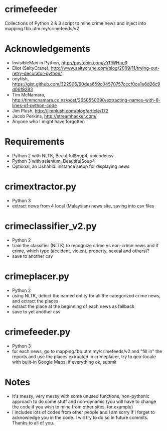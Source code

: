 crimefeeder
===========
Collections of Python 2 &amp; 3 script to mine crime news and inject into mapping.fbb.utm.my/crimefeeds/v2

Acknowledgements
===============
- InvisibleMan in Python, http://pastebin.com/zYPWHnc6
- Eliot (SaltyCrane), http://www.saltycrane.com/blog/2009/11/trying-out-retry-decorator-python/
- onyfish, https://gist.github.com/322906/90dea659c04570757cccf0ce1e6d26c9d06f9283
- Tim McNamara, http://timmcnamara.co.nz/post/2650550090/extracting-names-with-6-lines-of-python-code
- Jim Plush, http://jimplush.com/blog/article/172
- Jacob Perkins, http://streamhacker.com/
- Anyone who I might have forgotten

Requirements
============
- Python 2 with NLTK, BeautifulSoup4, unicodecsv
- Python 3 with selenium, BeautifulSoup4
- Optional, an Ushahidi instance setup for displaying news

crimextractor.py
================
- Python 3
- extract news from 4 local (Malaysian) news site, saving into csv files

crimeclassifier_v2.py
=====================
- Python 2
- train the classifier (NLTK) to recognize crime vs non-crime news and if crime, which type (accident, violent, property, sexual and others)?
- save to another csv

crimeplacer.py
==============
- Python 2
- using NLTK, detect the named entity for all the categorized crime news, and extract the places
- extract the place at the beginning of each news as fallback
- save to yet another csv

crimefeeder.py
==============
- Python 3
- for each news, go to mapping.fbb.utm.my/crimefeeds/v2 and "fill in" the reports and use the places extracted in crimeplacer, try to geo-locate with built-in Google Maps, if everything ok, submit


Notes
=====
- It's messy, very messy with some unused functions, non-pythonic approach to do some stuff and non-dynamic (you will have to change the code if you wish to mine from other sites, for example)
- I includes lots of codes from other people and I am sorry if I forget to acknowledge you in the code. I will try to do so in future commits. Thanks to all of you.
